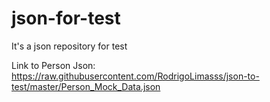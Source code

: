 # json-for-test
It's a json repository for test



Link to Person Json: https://raw.githubusercontent.com/RodrigoLimasss/json-to-test/master/Person_Mock_Data.json

